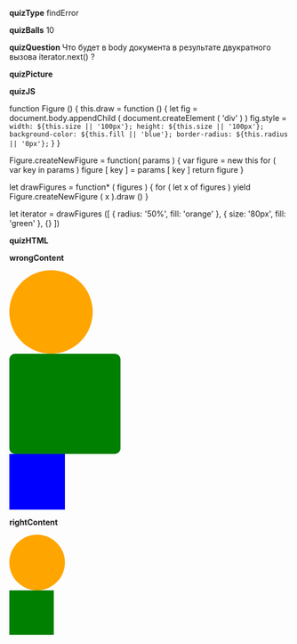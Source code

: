 ____quizType____
findError

____quizBalls____
10

____quizQuestion____
Что будет в body документа в результате двукратного вызова  iterator.next() ?

____quizPicture____


____quizJS____

function Figure () {
    this.draw = function () {
        let fig = document.body.appendChild (
            document.createElement ( 'div' )
        )
        fig.style = `
            width: ${this.size || '100px'};
            height: ${this.size || '100px'};
            background-color: ${this.fill || 'blue'};
            border-radius: ${this.radius || '0px'};
        `
    }
}

Figure.createNewFigure = function( params ) {
    var figure = new this
    for ( var key in params )
        figure [ key ] = params [ key ]
    return figure
}

let drawFigures = function* ( figures ) {
    for ( let x of figures )
        yield Figure.createNewFigure ( x ).draw ()
}

let iterator = drawFigures ([
    { radius: '50%', fill: 'orange' },
    { size: '80px', fill: 'green' },
    {}
])

____quizHTML____


____wrongContent____
<body>
    <div style="width: 150px; height: 150px; background-color: orange; border-radius: 50%;"></div>
    <div style="width: 200px; height: 180px; background-color: green; border-radius: 10px;"></div>
    <div style="width: 100px; height: 100px; background-color: blue; border-radius: 0px;"></div>
</body>

____rightContent____
<body>
    <div style="width: 100px; height: 100px; background-color: orange; border-radius: 50%;"></div>
    <div style="width: 80px; height: 80px; background-color: green; border-radius: 0px;"></div>
</body>
